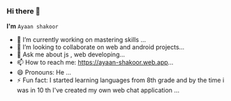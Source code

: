 ### Hi there 👋
**I'm** `Ayaan shakoor`

- 🔭 I’m currently working on mastering skills ...
- 👯 I’m looking to collaborate on web and android projects...
- 💬 Ask me about js , web developing...
- 📫 How to reach me: https://ayaan-shakoor.web.app...
- 😄 Pronouns: He ...
- ⚡ Fun fact: I started learning languages from 8th grade and by the time i was in 10 th I've created my own web chat application ...
